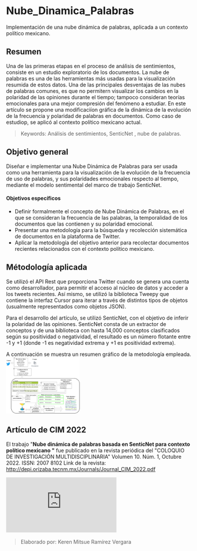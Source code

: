 # Nube_Dinamica_Palabras
Implementación de una nube dinámica de palabras, aplicada a un contexto político mexicano.
## Resumen
Una de las primeras etapas en el proceso de análisis de sentimientos, consiste en un estudio exploratorio de los documentos. La nube de palabras es una de las herramientas más usadas para la visualización resumida de estos datos. Una de las principales desventajas de las nubes de palabras comunes, es que no permitern visualizar los cambios en la polaridad de las opiniones durante el tiempo; tampoco  consideran teorías emocionales para una mejor compresión del fenómeno a estudiar. En este artículo se propone una modificaciíon gráfica de la dinámica de la evolución de la frecuencia y polaridad de palabras en documentos. Como caso de estudiop, se aplicó al contexto político mexicano actual. 

> Keywords: Análisis de sentimientos, SenticNet , nube de palabras.

## Objetivo general 
Diseñar e implementar una Nube Dinámica de Palabras para ser usada como una herramienta para la visualización de la evolución de la frecuencia de uso de palabras, y sus polaridades emocionales respecto al tiempo, mediante el modelo sentimental del marco de trabajo SenticNet.

#### Objetivos específicos
- Definir formalmente el concepto de Nube Dinámica de Palabras, en el que se consideran la frecuencia de las palabras, la temporalidad de los documentos que las contienen y su polaridad emocional.
- Presentar una metodología para la búsqueda y recolección sistemática de documentos en la plataforma de Twitter.
- Aplicar la metodología del objetivo anterior para recolectar documentos recientes relacionados con el contexto político mexicano.

## Métodología aplicada
Se utilizó el API Rest que proporciona Twitter cuando se genera una cuenta como desarrollador, para permitir el acceso al núcleo de datos y acceder a los tweets recientes. Así mismo, se utilizó la biblioteca Tweepy que contiene
la interfaz Cursor para iterar a través de distintos tipos de objetos (usualmente representados como objetos JSON).

Para el desarrollo del artículo, se utilizó SenticNet, con el objetivo de inferir la polaridad de las opiniones. SenticNet consta de un extractor de conceptos y de una biblioteca con hasta 14,000 conceptos clasificados según su positividad o negatividad, el resultado es un número flotante entre -1 y +1 (donde -1 es negatividad extrema y +1 es positividad extrema). 

A continuación se muestra un resumen gráfico de la metodología empleada. 
<img src="https://raw.githubusercontent.com/kerenmitsue18/Nube_Dinamica_Palabras/main/Metodolog%C3%ADa.png" alt="Metodología palicada" width="200px">

## Artículo de CIM 2022
El trabajo "**Nube dinámica de palabras basada en SenticNet para contexto
político mexicano "** fue publicado en la revista periódica del "COLOQUIO DE INVESTIGACIÓN MULTIDISCIPLINARIA" Volumen 10. Núm. 1, Octubre 2022. ISSN: 2007 8102
Link de la revista: http://depi.orizaba.tecnm.mx/Journals/Journal_CIM_2022.pdf

![Artículo CIM 2022](https://github.com/kerenmitsue18/Nube_Dinamica_Palabras/blob/main/Journal_CIM_2022%20Articulo%20Cloud.pdf)
> Elaborado por: Keren Mitsue Ramírez Vergara
